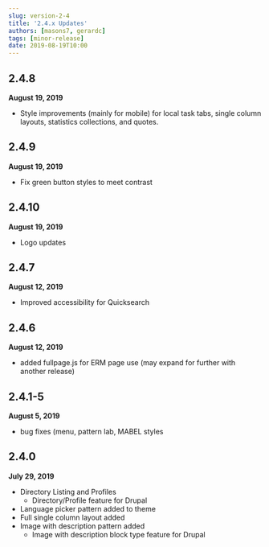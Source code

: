 ```yaml
---
slug: version-2-4
title: '2.4.x Updates'
authors: [masons7, gerardc]
tags: [minor-release]
date: 2019-08-19T10:00
---
```


## 2.4.8
**August 19, 2019**
* Style improvements (mainly for mobile) for local task tabs, single column layouts, statistics collections, and quotes.
## 2.4.9
**August 19, 2019**
* Fix green button styles to meet contrast
## 2.4.10
**August 19, 2019**
* Logo updates

## 2.4.7
**August 12, 2019**
* Improved accessibility for Quicksearch
## 2.4.6
**August 12, 2019**
* added fullpage.js for ERM page use (may expand for further with another release)

## 2.4.1-5
**August 5, 2019**
* bug fixes (menu, pattern lab, MABEL styles

## 2.4.0
**July 29, 2019**

* Directory Listing and Profiles
    * Directory/Profile feature for Drupal
* Language picker pattern added to theme
* Full single column layout added
* Image with description pattern added
    * Image with description block type feature for Drupal

